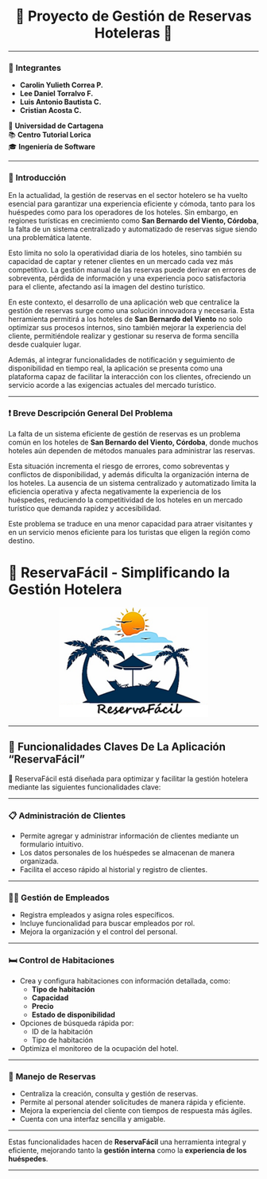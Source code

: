 <div align="center">

# 🌟 **Proyecto de Gestión de Reservas Hoteleras** 🌟

</div>

---

### 👥 **Integrantes**
- **Carolin Yulieth Correa P.**  
- **Lee Daniel Torralvo F.**  
- **Luis Antonio Bautista C.**  
- **Cristian Acosta C.**  

📍 **Universidad de Cartagena**  
📚 **Centro Tutorial Lorica**  
🎓 **Ingeniería de Software**

---

### 📖 **Introducción**  
En la actualidad, la gestión de reservas en el sector hotelero se ha vuelto esencial para garantizar una experiencia eficiente y cómoda, tanto para los huéspedes como para los operadores de los hoteles. Sin embargo, en regiones turísticas en crecimiento como **San Bernardo del Viento, Córdoba**, la falta de un sistema centralizado y automatizado de reservas sigue siendo una problemática latente.  

Esto limita no solo la operatividad diaria de los hoteles, sino también su capacidad de captar y retener clientes en un mercado cada vez más competitivo. La gestión manual de las reservas puede derivar en errores de sobreventa, pérdida de información y una experiencia poco satisfactoria para el cliente, afectando así la imagen del destino turístico.  

En este contexto, el desarrollo de una aplicación web que centralice la gestión de reservas surge como una solución innovadora y necesaria. Esta herramienta permitirá a los hoteles de **San Bernardo del Viento** no solo optimizar sus procesos internos, sino también mejorar la experiencia del cliente, permitiéndole realizar y gestionar su reserva de forma sencilla desde cualquier lugar.  

Además, al integrar funcionalidades de notificación y seguimiento de disponibilidad en tiempo real, la aplicación se presenta como una plataforma capaz de facilitar la interacción con los clientes, ofreciendo un servicio acorde a las exigencias actuales del mercado turístico.

---

### ❗ **Breve Descripción General Del Problema**  
La falta de un sistema eficiente de gestión de reservas es un problema común en los hoteles de **San Bernardo del Viento, Córdoba**, donde muchos hoteles aún dependen de métodos manuales para administrar las reservas.  

Esta situación incrementa el riesgo de errores, como sobreventas y conflictos de disponibilidad, y además dificulta la organización interna de los hoteles. La ausencia de un sistema centralizado y automatizado limita la eficiencia operativa y afecta negativamente la experiencia de los huéspedes, reduciendo la competitividad de los hoteles en un mercado turístico que demanda rapidez y accesibilidad.  

Este problema se traduce en una menor capacidad para atraer visitantes y en un servicio menos eficiente para los turistas que eligen la región como destino.


# 🏨 **ReservaFácil** - Simplificando la Gestión Hotelera

<p align="center">
  <img src="./hotel/src/main/resources/static/img/reservaFacil.png" alt="Logo de ReservaFácil" width="300">
</p>

---

## 🌟 **Funcionalidades Claves De La Aplicación “ReservaFácil”**

📌 ReservaFácil está diseñada para optimizar y facilitar la gestión hotelera mediante las siguientes funcionalidades clave:

---

### 📋 **Administración de Clientes**
- Permite agregar y administrar información de clientes mediante un formulario intuitivo.
- Los datos personales de los huéspedes se almacenan de manera organizada.
- Facilita el acceso rápido al historial y registro de clientes.

---

### 🧑‍💼 **Gestión de Empleados**
- Registra empleados y asigna roles específicos.
- Incluye funcionalidad para buscar empleados por rol.
- Mejora la organización y el control del personal.

---

### 🛏️ **Control de Habitaciones**
- Crea y configura habitaciones con información detallada, como:
    - **Tipo de habitación**
    - **Capacidad**
    - **Precio**
    - **Estado de disponibilidad**
- Opciones de búsqueda rápida por:
    - ID de la habitación
    - Tipo de habitación
- Optimiza el monitoreo de la ocupación del hotel.

---

### 📅 **Manejo de Reservas**
- Centraliza la creación, consulta y gestión de reservas.
- Permite al personal atender solicitudes de manera rápida y eficiente.
- Mejora la experiencia del cliente con tiempos de respuesta más ágiles.
- Cuenta con una interfaz sencilla y amigable.

---

Estas funcionalidades hacen de **ReservaFácil** una herramienta integral y eficiente, mejorando tanto la **gestión interna** como la **experiencia de los huéspedes**.

---



